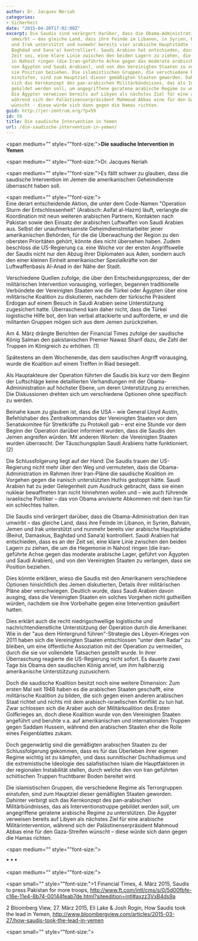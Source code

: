 ```yaml
---
author: Dr. Jacques Neriah
categories:
- Sicherheit
date: "2015-04-20T17:02:00Z"
excerpt: Die Saudis sind verärgert darüber, dass die Obama-Administration den Iran
  umwirbt – das gleiche Land, dass ihre Feinde im Libanon, in Syrien, Bahrain, Jemen
  und Irak unterstützt und nunmehr bereits vier arabische Hauptstädte (Beirut, Damaskus,
  Baghdad und Sana'a) kontrolliert. Saudi Arabien hat entschieden, dass es an der
  Zeit sei, eine klare Linie zwischen den beiden Lagern zu ziehen, die um die Hegemonie
  in Nahost ringen (die Iran-geführte Achse gegen das moderate arabische Lager, geführt
  von Ägypten und Saudi Arabien), und von den Vereinigten Staaten zu verlangen, dass
  sie Position beziehen. Die islamistischen Gruppen, die verschiedene Regime als Terrorgruppen
  einstufen, sind zum Hauptziel dieser gemäßigten Staaten geworden. Dahinter verbirgt
  sich das Kernkonzept des pan-arabischen Militärbündnisses, das als Interventionstruppe
  gebildet werden soll, um angegriffene geratene arabische Regime zu unterstützen.
  Die Ägypter verweisen bereits auf Libyen als nächstes Ziel für eine arabische Militärintervention,
  während sich der Palästinenserpräsident Mahmoud Abbas eine für den Gaza-Streifen
  wünscht - diese würde sich dann gegen die Hamas richten.
guid: http://jer-zentrum.org/?p=59
id: 59
title: Die saudische Intervention in Yemen
url: /die-saudische-intervention-in-yemen/
---
```


<span medium="" style=""font-size:">**Die saudische Intervention in Yemen**  
</span>

<span medium="" style=""font-size:">Dr. Jacques Neriah</span>

<span medium="" style=""font-size:">Es fällt schwer zu glauben, dass die saudische Intervention im Jemen die amerikanischen Geheimdienste überrascht haben soll.</span>

<span medium="" style=""font-size:">  
Eine derart entscheidende Aktion, die unter dem Code-Namen "Operation Sturm der Entschlossenheit" (Arabisch: Asifat al-Hazm) läuft, verlangte die Koordination mit neun weiteren arabischen Partnern, Kontakten nach Pakistan sowie den Einsatz der arabischen Luftwaffen von Saudi Arabien aus. Selbst der unaufmerksamste Geheimdienstmitarbeiter jener amerikanischen Behörden, für die die Überwachung der Region zu den obersten Prioritäten gehört, könnte dies nicht übersehen haben. Zudem beschloss die US-Regierung ca. eine Woche vor der ersten Angriffswelle der Saudis nicht nur den Abzug ihrer Diplomaten aus Aden, sondern auch den einer kleinen Einheit amerikanischer Spezialkräfte von der Luftwaffenbasis Al-Anad in der Nähe der Stadt.</span>

Verschiedene Quellen zufolge, die über den Entscheidungsprozess, der der militärischen Intervention vorausging, vorliegen, begannen traditionelle Verbündete der Vereinigten Staaten wie die Türkei oder Ägypten über eine militärische Koalition zu diskutieren, nachdem der türkische Präsident Erdogan auf einem Besuch in Saudi Arabien seine Unterstützung zugesichert hatte. Überraschend kam daher nicht, dass die Türkei logistische Hilfe bot, den Iran verbal attackierte und aufforderte, er und die militanten Gruppen mögen sich aus dem Jemen zurückziehen.

Am 4. März drängte Berichten der Financial Times zufolge der saudische König Salman den pakistanischen Premier Nawaz Sharif dazu, die Zahl der Truppen im Königreich zu erhöhen. (1)

Spätestens an dem Wochenende, das dem saudischen Angriff vorausging, wurde die Koalition auf einem Treffen in Riad besiegelt.

Als Hauptakteure der Operation führten die Saudis bis kurz vor dem Beginn der Luftschläge keine detaillierten Verhandlungen mit der Obama-Admininistration auf höchster Ebene, um deren Unterstützung zu erreichen. Die Diskussionen drehten sich um verschiedene Optionen ohne spezifisch zu werden.

Beinahe kaum zu glauben ist, dass die USA – wie General Lloyd Austin, Befehlshaber des Zentralkommandos der Vereinigten Staaten vor dem Senatskomitee für Streitkräfte zu Protokoll gab – erst eine Stunde vor dem Beginn der Operation darüber informiert wurden, dass die Saudis den Jemen angreifen würden. Mit anderen Worten: die Vereinigten Staaten wurden überrascht. Der Täuschungsplan Saudi Arabiens hatte funktioniert. (2)

Die Schlussfolgerung liegt auf der Hand: Die Saudis trauen der US-Regierung nicht mehr über den Weg und vermuteten, dass die Obama-Administration im Rahmen ihrer Iran-Pläne die saudische Koalition im Vorgehen gegen die iranisch unterstützten Huthis gestoppt hätte. Saudi Arabien hat zu jeder Gelegenheit zum Ausdruck gebracht, dass sie einen nuklear bewaffneten Iran nicht hinnehmen wollen und – wie auch führende israelische Politiker – das von Obama anvisierte Abkommen mit dem Iran für ein schlechtes halten.

Die Saudis sind verärgert darüber, dass die Obama-Administration den Iran umwirbt – das gleiche Land, dass ihre Feinde im Libanon, in Syrien, Bahrain, Jemen und Irak unterstützt und nunmehr bereits vier arabische Hauptstädte (Beirut, Damaskus, Baghdad und Sana’a) kontrolliert. Saudi Arabien hat entschieden, dass es an der Zeit sei, eine klare Linie zwischen den beiden Lagern zu ziehen, die um die Hegemonie in Nahost ringen (die Iran-geführte Achse gegen das moderate arabische Lager, geführt von Ägypten und Saudi Arabien), und von den Vereinigten Staaten zu verlangen, dass sie Position beziehen.

Dies könnte erklären, wieso die Saudis mit den Amerikanern verschiedene Optionen hinsichtlich des Jemen diskutierten, Details ihrer militärischen Pläne aber verschwiegen. Deutlich wurde, dass Saudi Arabien davon ausging, dass die Vereinigten Staaten ein solches Vorgehen nicht gutheißen würden, nachdem sie ihre Vorbehalte gegen eine Intervention geäußert hatten.

Dies erklärt auch die recht niedrigschwellige logistische und nachrichtendienstliche Unterstützung der Operation durch die Amerikaner. Wie in der "aus dem Hintergrund führen"-Strategie des Libyen-Krieges von 2011 haben sich die Vereinigten Staaten entschlossen "unter dem Radar" zu bleiben, um eine öffentliche Assoziation mit der Operation zu vermeiden, durch die sie vor vollendete Tatsachen gestellt wurde. In ihrer Überraschung reagierte die US-Regierung nicht sofort. Es dauerte zwei Tage bis Obama den saudischen König anrief, um ihm halbherzig amerikanische Unterstützung zuzusichern.

Doch die saudische Koalition besitzt noch eine weitere Dimension: Zum ersten Mal seit 1948 haben es die arabischen Staaten geschafft, eine militärische Koalition zu bilden, die sich gegen einen anderen arabischen Staat richtet und nichts mit dem arabisch-israelischen Konflikt zu tun hat. Zwar schlossen sich die Araber auch der Militärkoalition des Ersten Golfkrieges an, doch diese Koalition wurde von den Vereinigten Staaten angeführt und beruhte v.a. auf amerikanischen und internationalen Truppen gegen Saddam Hussein, während den arabischen Staaten eher die Rolle eines Feigenblattes zukam.

Doch gegenwärtig sind die gemäßigten arabischen Staaten zu der Schlussfolgerung gekommen, dass es für das Überleben ihrer eigenen Regime wichtig ist zu kämpfen, und dass sunnitischer Dschihadismus und die extremistische Ideologie des salafistischen Islam die Hauptfaktoren in der regionalen Instabilität stellen, durch welche den von Iran geführten schiitischen Truppen fruchtbarer Boden bereitet wird.

Die islamistischen Gruppen, die verschiedene Regime als Terrorgruppen einstufen, sind zum Hauptziel dieser gemäßigten Staaten geworden. Dahinter verbirgt sich das Kernkonzept des pan-arabischen Militärbündnisses, das als Interventionstruppe gebildet werden soll, um angegriffene geratene arabische Regime zu unterstützen. Die Ägypter verweisen bereits auf Libyen als nächstes Ziel für eine arabische Militärintervention, während sich der Palästinenserpräsident Mahmoud Abbas eine für den Gaza-Streifen wünscht – diese würde sich dann gegen die Hamas richten.

<span medium="" style=""font-size:"></span>

**\* \* \***

<span medium="" style=""font-size:"></span>

<span small="" style=""font-size:">1 Financial Times, 4. März 2015, Saudis to press Pakistan for more troops, http://www.ft.com/intl/cms/s/0/5d00fbfe-c16e-11e4-8b74-00144feab7de.html?siteedition=intl#axzz3VxB4ds9a</span>

2 Bloomberg View, 27. März 2015, Eli Lake &amp; Josh Rogin, How Saudis took the lead in Yemen, http://www.bloombergview.com/articles/2015-03-27/how-saudis-took-the-lead-in-yemen

<span small="" style=""font-size:">  
</span>